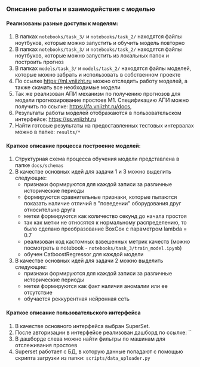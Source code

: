 ### Описание работы и взаимодействия с моделью

#### Реализованы разные доступы к моделям:
1. В папках `notebooks/task_3/` и `notebooks/task_2/` находятся файлы ноутбуков, которые можно 
запустить и обучить модель повторно
2. В папках `notebooks/task_3/` и `notebooks/task_2/` находятся файлы ноутбуков, которые можно 
запустить из локальных папок и построить прогноз
3. В папках `models/task_3/` и `models/task_2/` находятся файлы моделей, 
которые можно забрать и использовать в собственном проекте
4. По ссылке https://ml.vniizht.ru можно отследить работу моделей, а также скачать все необходимые модели
5. Так же реализован АПИ механизм по получению прогнозов для модели прогнозирование простоев M1.
Спецификацию АПИ можно получить по ссылке: https://fa.vniizht.ru/docs, 
6. Результаты работы моделей отображаются в пользовательском интерфейсе: https://ss.vniizht.ru
7. Найти готовые результаты на предоставленных тестовых интервалах можно в папке: `results/*`

#### Краткое описание процесса построение моделей:
1. Структурная схема процесса обучения модели представлена в папке `docs/schemas`
2. В качестве основных идей для задачи 1 и 3 можно выделить следующие:
    - признаки формируются для каждой записи за различные исторические периоды
    - формируются сравнительные признаки, которые пытаются показать наличие отличий в
   "поведении" оборудования друг относительно друга
    - метки формируются как количество секунд до начала простоя
    - так как метки не относятся к нормальному распределению, то было сделано преобразование BoxCox с параметром lambda = 0.7
    - реализован код кастомных взвешенных метрик качеств (можно посмотреть в notebook - `notebooks/task_3/train_model.ipynb`)
    - обучен CatboostRegressor для каждой модели
3. В качестве основных идей для задачи 2 можно выделить следующие:
    - признаки формируются для каждой записи за различные исторические периоды
    - метки формируются как факт наличия аномалии или ее отсутствие
    - обучается реккурентная нейронная сеть

#### Краткое описание пользовательского интерфейса
1. В качестве основного интерфейса выбран SuperSet.
2. После авторизации в интерфейсе реализован дашборд по ссылке: ``
3. В дашборде слева можно найти фильтры по машинам для отслеживания простоев
4. Superset работает с БД, в которую данные попадают с помощью скрипта загрузки из папки: `scripts/data_uploader.py`


